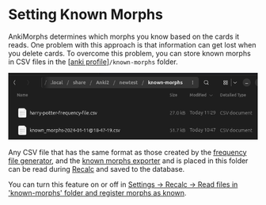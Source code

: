 # Setting Known Morphs

AnkiMorphs determines which morphs you know based on the cards it reads. One problem with this approach is that
information can get lost when you delete cards. To overcome this problem, you can store known morphs in CSV files in the
[[anki profile](../glossary.md#profile-folder)]`/known-morphs` folder.

![known-morphs-folder.png](../../img/known-morphs-folder.png)

Any CSV file that has the same format as those created by
the [frequency file generator](../usage/generators/frequency-file-generator.md), and
the [known morphs exporter](../usage/known-morphs-exporter.md) and is placed in
this folder can be read during [Recalc](../usage/recalc.md) and saved to the database.

You can turn this feature on or off
in [Settings -> Recalc -> Read files in 'known-morphs' folder and register morphs as known](../setup/settings/recalc.md).
